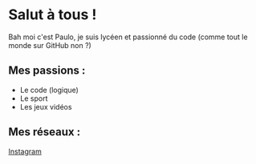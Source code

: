 # Salut à tous !

Bah moi c'est Paulo, je suis lycéen et passionné du code (comme tout le monde sur GitHub non ?)

## Mes passions :
- Le code (logique)
- Le sport
- Les jeux vidéos

## Mes réseaux :
[Instagram](https://instagram.com/paulo.10_insta)
